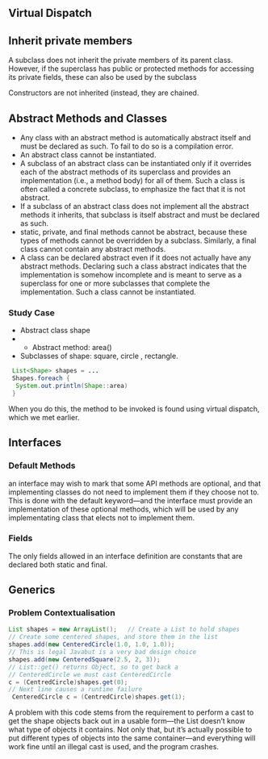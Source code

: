 

## Virtual Dispatch


## Inherit private members
A subclass does not inherit the private members of its parent class. However, if the superclass has public or protected methods for accessing its private fields, these can also be used by the subclass

Constructors are not inherited (instead, they are chained.

## Abstract Methods and Classes
* Any class with an abstract method is automatically abstract itself and must be declared as such. To fail to do so is a compilation error.
* An abstract class cannot be instantiated.
* A subclass of an abstract class can be instantiated only if it overrides each of the abstract methods of its superclass and provides an implementation (i.e., a method body) for all of them. Such a class is often called a concrete subclass, to emphasize the fact that it is not abstract.
* If a subclass of an abstract class does not implement all the abstract methods it inherits, that subclass is itself abstract and must be declared as such.
* static, private, and final methods cannot be abstract, because these types of methods cannot be overridden by a subclass. Similarly, a final class cannot contain any abstract methods.
* A class can be declared abstract even if it does not actually have any abstract methods. Declaring such a class abstract indicates that the implementation is somehow incomplete and is meant to serve as a superclass for one or more subclasses that complete the implementation. Such a class cannot be instantiated.

### Study Case 
* Abstract class shape
* * Abstract method: area()
* Subclasses of shape: square, circle , rectangle.

``` java 
 List<Shape> shapes = ...
 Shapes.foreach {
  System.out.println(Shape::area)
 }
``` 
When you do this, the method to be invoked is found using virtual dispatch, which we met earlier. 

## Interfaces 

### Default Methods
an interface may wish to mark that some API methods are optional, and that implementing classes do not need to implement them if they choose not to. This is done with the default keyword—and the interface must provide an implementation of these optional methods, which will be used by any implementating class that elects not to implement them.

### Fields 
The only fields allowed in an interface definition are constants that are declared both static and final.

## Generics 

### Problem Contextualisation
```java 
List shapes = new ArrayList();   // Create a List to hold shapes 
// Create some centered shapes, and store them in the list
shapes.add(new CenteredCircle(1.0, 1.0, 1.0));
// This is legal Java­but is a very bad design choice 
shapes.add(new CenteredSquare(2.5, 2, 3));
// List::get() returns Object, so to get back a 
// CenteredCircle we must cast CenteredCircle 
c = (CentredCircle)shapes.get(0);
// Next line causes a runtime failure
 CenteredCircle c = (CentredCircle)shapes.get(1);
```
A problem with this code stems from the requirement to perform a cast to get the shape objects back out in a usable form—the List doesn’t know what type of objects it contains. Not only that, but it’s actually possible to put different types of objects into the same container—and everything will work fine until an illegal cast is used, and the program crashes.


